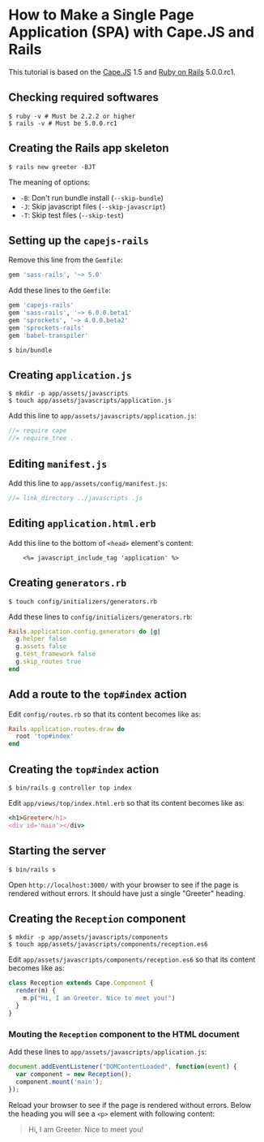 # How to Make a Single Page Application (SPA) with Cape.JS and Rails

This tutorial is based on the [Cape.JS](https://github.com/oiax/capejs) 1.5 and [Ruby on Rails](https://github.com/rails/rails) 5.0.0.rc1.

## Checking required softwares

```text
$ ruby -v # Must be 2.2.2 or higher
$ rails -v # Must be 5.0.0.rc1
```

## Creating the Rails app skeleton

```text
$ rails new greeter -BJT
```

The meaning of options:

* `-B`: Don't run bundle install (`--skip-bundle`)
* `-J`: Skip javascript files (`--skip-javascript`)
* `-T`: Skip test files (`--skip-test`)

## Setting up the `capejs-rails`

Remove this line from the `Gemfile`:

```ruby
gem 'sass-rails', '~> 5.0'
```

Add these lines to the `Gemfile`:

```ruby
gem 'capejs-rails'
gem 'sass-rails', '~> 6.0.0.beta1'
gem 'sprockets', '~> 4.0.0.beta2'
gem 'sprockets-rails'
gem 'babel-transpiler'
```

```text
$ bin/bundle
```

## Creating `application.js`

```text
$ mkdir -p app/assets/javascripts
$ touch app/assets/javascripts/application.js
```

Add this line to `app/assets/javascripts/application.js`:

```javascript
//= require cape
//= require_tree .
```

## Editing `manifest.js`

Add this line to `app/assets/config/manifest.js`:

```javascript
//= link_directory ../javascripts .js
```

## Editing `application.html.erb`

Add this line to the bottom of `<head>` element's content:

```erb
    <%= javascript_include_tag 'application' %>
```

## Creating `generators.rb`

```text
$ touch config/initializers/generators.rb
```

Add these lines to `config/initializers/generators.rb`:

```ruby
Rails.application.config.generators do |g|
  g.helper false
  g.assets false
  g.test_framework false
  g.skip_routes true
end
```

## Add a route to the `top#index` action

Edit `config/routes.rb` so that its content becomes like as:

```ruby
Rails.application.routes.draw do
  root 'top#index'
end
```

## Creating the `top#index` action

```text
$ bin/rails g controller top index
```

Edit `app/views/top/index.html.erb` so that its content becomes like as:

```ruby
<h1>Greeter</h1>
<div id='main'></div>
```

## Starting the server

```text
$ bin/rails s
```

Open `http://localhost:3000/` with your browser to see if the page is rendered without errors.
It should have just a single "Greeter" heading.

## Creating the `Reception` component

```text
$ mkdir -p app/assets/javascripts/components
$ touch app/assets/javascripts/components/reception.es6
```

Edit `app/assets/javascripts/components/reception.es6` so that its content becomes like as:

```javascript
class Reception extends Cape.Component {
  render(m) {
    m.p("Hi, I am Greeter. Nice to meet you!")
  }
}
```

### Mouting the `Reception` component to the HTML document

Add these lines to `app/assets/javascripts/application.js`:

```javascript
document.addEventListener("DOMContentLoaded", function(event) {
  var component = new Reception();
  component.mount('main');
});
```

Reload your browser to see if the page is rendered without errors.
Below the heading you will see a `<p>` element with following content:

> Hi, I am Greeter. Nice to meet you!
